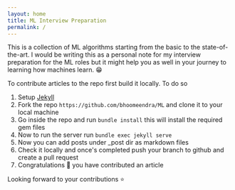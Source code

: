 ```yaml
---
layout: home
title: ML Interview Preparation
permalink: /
---
```


This is a collection of ML algorithms starting from the basic to the state-of-the-art. I would be writing this as a personal note for my interview preparation for the ML roles but it might help you as well in your journey to learning how machines learn.
:grin:

To contribute articles to the repo first build it locally. To do so
1. Setup [Jekyll](https://jekyllrb.com/docs/step-by-step/01-setup/)
2. Fork the repo ```https://github.com/bhoomeendra/ML``` and clone it to your local machine
3. Go inside the repo and run ```bundle install``` this will install the required gem files
4. Now to run the server run ```bundle exec jekyll serve```
5. Now you can add posts under _post dir as markdown files
6. Check it locally and once's completed push your branch to github and create a pull request
7. Congratulations :confetti_ball: you have contributed an article 

Looking forward to your contributions :star: